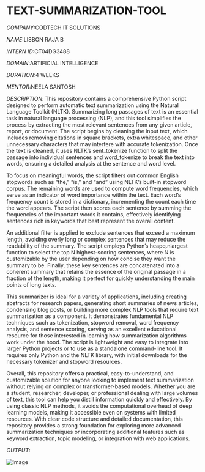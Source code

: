 # TEXT-SUMMARIZATION-TOOL

*COMPANY*:CODTECH IT SOLUTIONS

*NAME*:LISBON RAJA B

*INTERN ID*:CT04DG3488

*DOMAIN*:ARTIFICIAL INTELLIGENCE

*DURATION*:4 WEEKS

*MENTOR*:NEELA SANTOSH

*DESCRIPTION*:
              This repository contains a comprehensive Python script designed to perform automatic text summarization using the Natural Language Toolkit (NLTK). Summarizing long passages of text is an essential task in natural language processing (NLP), and this tool simplifies the process by extracting the most relevant sentences from any given article, report, or document. The script begins by cleaning the input text, which includes removing citations in square brackets, extra whitespace, and other unnecessary characters that may interfere with accurate tokenization. Once the text is cleaned, it uses NLTK’s sent_tokenize function to split the passage into individual sentences and word_tokenize to break the text into words, ensuring a detailed analysis at the sentence and word level.

To focus on meaningful words, the script filters out common English stopwords such as “the,” “is,” and “and” using NLTK’s built-in stopword corpus. The remaining words are used to compute word frequencies, which serve as an indicator of word importance within the text. Each word’s frequency count is stored in a dictionary, incrementing the count each time the word appears. The script then scores each sentence by summing the frequencies of the important words it contains, effectively identifying sentences rich in keywords that best represent the overall content.

An additional filter is applied to exclude sentences that exceed a maximum length, avoiding overly long or complex sentences that may reduce the readability of the summary. The script employs Python’s heapq.nlargest function to select the top N highest-scoring sentences, where N is customizable by the user depending on how concise they want the summary to be. Finally, these key sentences are concatenated into a coherent summary that retains the essence of the original passage in a fraction of the length, making it perfect for quickly understanding the main points of long texts.

This summarizer is ideal for a variety of applications, including creating abstracts for research papers, generating short summaries of news articles, condensing blog posts, or building more complex NLP tools that require text summarization as a component. It demonstrates fundamental NLP techniques such as tokenization, stopword removal, word frequency analysis, and sentence scoring, serving as an excellent educational resource for those interested in learning how summarization algorithms work under the hood. The script is lightweight and easy to integrate into larger Python projects or to use as a standalone command-line tool. It requires only Python and the NLTK library, with initial downloads for the necessary tokenizer and stopword resources.

Overall, this repository offers a practical, easy-to-understand, and customizable solution for anyone looking to implement text summarization without relying on complex or transformer-based models. Whether you are a student, researcher, developer, or professional dealing with large volumes of text, this tool can help you distill information quickly and effectively. By using classic NLP methods, it avoids the computational overhead of deep learning models, making it accessible even on systems with limited resources. With clear code structure and detailed documentation, this repository provides a strong foundation for exploring more advanced summarization techniques or incorporating additional features such as keyword extraction, topic modeling, or integration with web applications.


*OUTPUT*:

![Image](https://github.com/user-attachments/assets/0651b57f-6d9a-4152-82cc-8de421accc0c)
